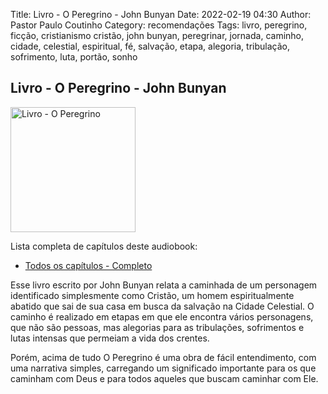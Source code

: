 Title: Livro - O Peregrino - John Bunyan
Date: 2022-02-19 04:30
Author: Pastor Paulo Coutinho
Category: recomendações
Tags: livro, peregrino, ficção, cristianismo cristão, john bunyan, peregrinar, jornada, caminho, cidade, celestial, espiritual, fé, salvação, etapa, alegoria, tribulação, sofrimento, luta, portão, sonho

## Livro - O Peregrino - John Bunyan

<img src="{static}/images/livros/o-peregrino.png" alt="Livro - O Peregrino" style="width: auto; height: 200px">

Lista completa de capítulos deste audiobook:

- [Todos os capítulos - Completo](https://www.youtube.com/watch?v=Z58EIh4x0B0)

Esse livro escrito por John Bunyan relata a caminhada de um personagem identificado simplesmente como Cristão, um homem espiritualmente abatido que sai de sua casa em busca da salvação na Cidade Celestial. O caminho é realizado em etapas em que ele encontra vários personagens, que não são pessoas, mas alegorias para as tribulações, sofrimentos e lutas intensas que permeiam a vida dos crentes.

Porém, acima de tudo O Peregrino é uma obra de fácil entendimento, com uma narrativa simples, carregando um significado importante para os que caminham com Deus e para todos aqueles que buscam caminhar com Ele.
